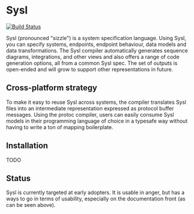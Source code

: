 # Sysl

[![Build Status][travis-img]][travis-url]

Sysl (pronounced "sizzle") is a system specification language. Using Sysl, you
can specify systems, endpoints, endpoint behaviour, data models and data
transformations. The Sysl compiler automatically generates sequence diagrams,
integrations, and other views and also offers a range of code generation
options, all from a common Sysl spec. The set of outputs is open-ended and will
grow to support other representations in future.


## Cross-platform strategy

To make it easy to reuse Sysl across systems, the compiler translates Sysl files
into an intermediate representation expressed as protocol buffer messages. Using
the protoc compiler, users can easily consume Sysl models in their programming
language of choice in a typesafe way without having to write a ton of mapping
boilerplate.


## Installation

TODO


## Status

Sysl is currently targeted at early adopters. It is usable in anger, but has a
ways to go in terms of usability, especially on the documentation front (as can
be seen above).

[travis-img]: https://travis-ci.org/anz-bank/sysl/sysl.svg?branch=master
[travis-url]: https://travis-ci.org/anz-bank/sysl
